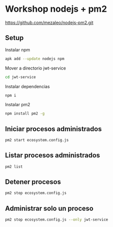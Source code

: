 # Workshop nodejs + pm2

https://github.com/mezaleo/nodejs-pm2.git


## Setup

Instalar npm
```sh
apk add --update nodejs npm
```
Mover a directorio jwt-service
```sh
cd jwt-service
```
Instalar dependencias
```sh
npm i
```
Instalar pm2
```sh
npm install pm2 -g
```
## Iniciar procesos administrados

```sh
pm2 start ecosystem.config.js
```
## Listar procesos administrados

```sh
pm2 list
```
## Detener procesos

```sh
pm2 stop ecosystem.config.js
```

## Administrar solo un proceso

```sh
pm2 stop ecosystem.config.js --only jwt-service
```